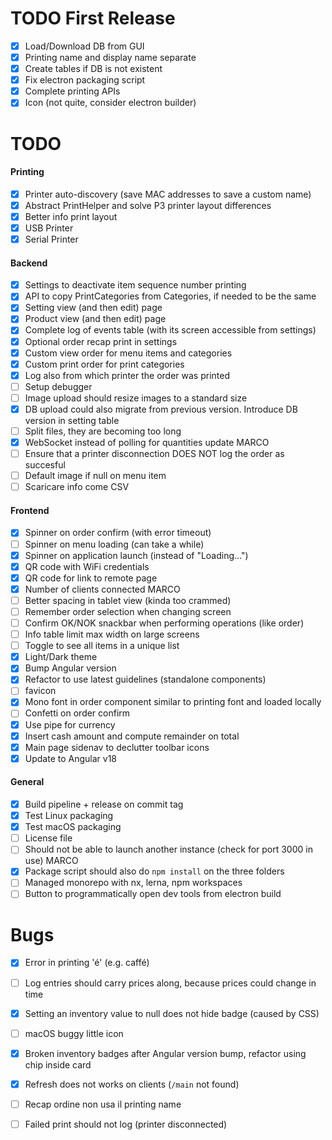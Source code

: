 # TODO First Release
- [x] Load/Download DB from GUI 
- [x] Printing name and display name separate
- [x] Create tables if DB is not existent
- [x] Fix electron packaging script
- [x] Complete printing APIs
- [x] Icon (not quite, consider electron builder)
# TODO
#### Printing
- [x] Printer auto-discovery (save MAC addresses to save a custom name)
- [x] Abstract PrintHelper and solve P3 printer layout differences
- [x] Better info print layout
- [x] USB Printer
- [x] Serial Printer
#### Backend
- [x] Settings to deactivate item sequence number printing
- [x] API to copy PrintCategories from Categories, if needed to be the same
- [x] Setting view (and then edit) page
- [x] Product view (and then edit) page
- [x] Complete log of events table (with its screen accessible from settings)
- [x] Optional order recap print in settings
- [x] Custom view order for menu items and categories
- [x] Custom print order for print categories
- [x] Log also from which printer the order was printed
- [ ] Setup debugger
- [ ] Image upload should resize images to a standard size
- [x] DB upload could also migrate from previous version. Introduce DB version in setting table
- [ ] Split files, they are becoming too long
- [x] WebSocket instead of polling for quantities update MARCO
- [ ] Ensure that a printer disconnection DOES NOT log the order as succesful
- [ ] Default image if null on menu item
- [ ] Scaricare info come CSV
#### Frontend
- [x] Spinner on order confirm (with error timeout)
- [ ] Spinner on menu loading (can take a while)
- [x] Spinner on application launch (instead of "Loading...")
- [x] QR code with WiFi credentials
- [x] QR code for link to remote page
- [x] Number of clients connected MARCO
- [ ] Better spacing in tablet view (kinda too crammed)
- [ ] Remember order selection when changing screen
- [ ] Confirm OK/NOK snackbar when performing operations (like order)
- [ ] Info table limit max width on large screens
- [ ] Toggle to see all items in a unique list
- [x] Light/Dark theme
- [x] Bump Angular version
- [x] Refactor to use latest guidelines (standalone components)
- [ ] favicon
- [x] Mono font in order component similar to printing font and loaded locally 
- [ ] Confetti on order confirm
- [x] Use pipe for currency
- [x] Insert cash amount and compute remainder on total
- [x] Main page sidenav to declutter toolbar icons
- [x] Update to Angular v18
#### General
- [x] Build pipeline + release on commit tag
- [x] Test Linux packaging
- [x] Test macOS packaging
- [ ] License file
- [ ] Should not be able to launch another instance (check for port 3000 in use) MARCO
- [x] Package script should also do `npm install` on the three folders
- [ ] Managed monorepo with nx, lerna, npm workspaces
- [ ] Button to programmatically open dev tools from electron build
# Bugs
- [x] Error in printing 'é' (e.g. caffé)
- [ ] Log entries should carry prices along, because prices could change in time
- [x] Setting an inventory value to null does not hide badge (caused by CSS)
- [ ] macOS buggy little icon
- [x] Broken inventory badges after Angular version bump, refactor using chip inside card
- [x] Refresh does not works on clients (`/main` not found)
- [ ] Recap ordine non usa il printing name
- [ ] Failed print should not log (printer disconnected)

